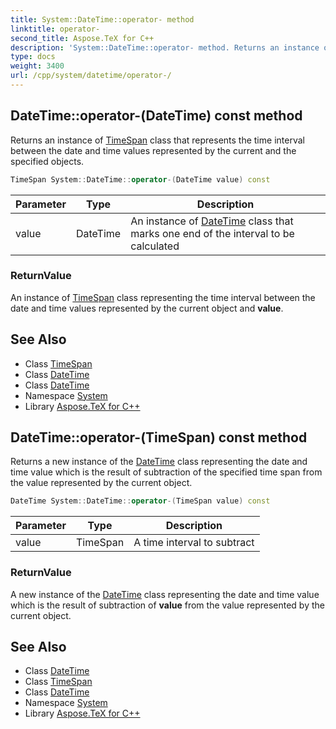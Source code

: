 ```yaml
---
title: System::DateTime::operator- method
linktitle: operator-
second_title: Aspose.TeX for C++
description: 'System::DateTime::operator- method. Returns an instance of TimeSpan class that represents the time interval between the date and time values represented by the current and the specified objects in C++.'
type: docs
weight: 3400
url: /cpp/system/datetime/operator-/
---
```

## DateTime::operator-(DateTime) const method


Returns an instance of [TimeSpan](../../timespan/) class that represents the time interval between the date and time values represented by the current and the specified objects.

```cpp
TimeSpan System::DateTime::operator-(DateTime value) const
```


| Parameter | Type | Description |
| --- | --- | --- |
| value | DateTime | An instance of [DateTime](../) class that marks one end of the interval to be calculated |

### ReturnValue

An instance of [TimeSpan](../../timespan/) class representing the time interval between the date and time values represented by the current object and **value**.

## See Also

* Class [TimeSpan](../../timespan/)
* Class [DateTime](../)
* Class [DateTime](../)
* Namespace [System](../../)
* Library [Aspose.TeX for C++](../../../)
## DateTime::operator-(TimeSpan) const method


Returns a new instance of the [DateTime](../) class representing the date and time value which is the result of subtraction of the specified time span from the value represented by the current object.

```cpp
DateTime System::DateTime::operator-(TimeSpan value) const
```


| Parameter | Type | Description |
| --- | --- | --- |
| value | TimeSpan | A time interval to subtract |

### ReturnValue

A new instance of the [DateTime](../) class representing the date and time value which is the result of subtraction of **value** from the value represented by the current object.

## See Also

* Class [DateTime](../)
* Class [TimeSpan](../../timespan/)
* Class [DateTime](../)
* Namespace [System](../../)
* Library [Aspose.TeX for C++](../../../)
